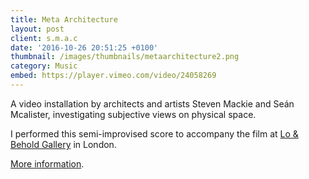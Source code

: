 ```yaml
---
title: Meta Architecture
layout: post
client: s.m.a.c
date: '2016-10-26 20:51:25 +0100'
thumbnail: /images/thumbnails/metaarchitecture2.png
category: Music
embed: https://player.vimeo.com/video/24058269
---
```

A video installation by architects and artists Steven Mackie and Seán Mcalister, investigating subjective views on physical space.

I performed this semi-improvised score to accompany the film at [Lo &amp; Behold Gallery](http://www.lorecordings.com/events/ "Lo &amp; Behold") in London.

[More information](http://metaarchitecture.blogspot.co.uk/ "Meta Architecture").
